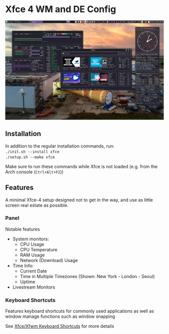 # Xfce 4 WM and DE Config

![Screenshot of my setup](xfce.png)

## Installation

In addition to the regular installation commands, run:  
`./init.sh --install xfce`  
`./setup.sh --make xfce`  

Make sure to run these commands while Xfce is not loaded (e.g. from the Arch console (`Ctrl+Alt+F2`))

## Features

A minimal Xfce-4 setup designed not to get in the way, and use as little screen real estate as possible.

### Panel

Notable features

* System monitors:
	* CPU Usage
	* CPU Temperature
	* RAM Usage
	* Network (Download) Usage
* Time Info:
	* Current Date
	* Time in Multiple Timezones (Shown: New York - London - Seoul)
	* Uptime
* Livestream Monitors

### Keyboard Shortcuts

Features keyboard shortcuts for commonly used applications as well as window manage functions such as window snapping

See [Xfce/Xfwm Keyboard Shortcuts](https://randomcoder67.github.io/dotfiles/xfce4keyboard.html) for more details
